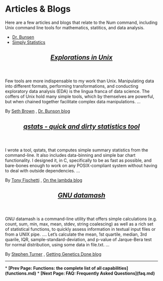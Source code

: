 # Articles &amp; Blogs


Here are a few articles and blogs that relate to the Num command, including Unix command line tools for mathematics, statitics, and data analysis.

* <a href="http://www.drbunsen.org/">Dr. Bunsen</a>
* <a href="http://simplystatistics.org/">Simply Statistics</a>

<article itemprop="citation" itemscope itemtype="http://schema.org/BlogPosting" class="citation">
<header>
<h1><cite itemprop="headline name"><a itemprop="url" href="http://www.drbunsen.org/explorations-in-unix/" rel="external">Explorations in Unix</a></cite></h1>
</header>
<footer>

Few tools are more indispensable to my work than Unix. Manipulating data into different formats, performing transformations, and conducting exploratory data analysis (EDA) is the lingua franca of data science. The coffers of Unix hold many simple tools, which by themselves are powerful, but when chained together facilitate complex data manipulations. &hellip;

By <span itemprop="author" itemscope itemtype="http://schema.org/Person"><a itemprop="url" href="https://github.com/drbunsen" rel="external"><span itemprop="name">Seth Brown</span></a></span>
, <span itemprop="isPartOf" itemscope itemtype="http://schema.org/Blog"><a itemprop="url" href="http://www.drbunsen.org/" rel="external"><span itemprop="name">Dr. Bunson blog</span></a></span>
</footer>
</article>

<article itemprop="citation" itemscope itemtype="http://schema.org/BlogPosting" class="citation">
<header>
<h1><cite itemprop="headline name"><a itemprop="url" href="http://www.onthelambda.com/2013/11/05/qstats-quick-and-dirty-statistics-tool-for-the-unix-pipeline/" rel="external">qstats - quick and dirty statistics tool</a></cite></h1>
</header>

I wrote a tool, qstats, that computes simple summary statistics from the command-line. It also includes data-binning and simple bar chart functionality. I designed it, in C, specifically to be as fast as possible, and bare-bones enough to work on any POSIX-compliant system without having to deal with outside dependencies. &hellip;

<footer>
By <span itemprop="author" itemscope itemtype="http://schema.org/Person"><a itemprop="url" href="https://github.com/tonyfischetti" rel="external"><span itemprop="name">Tony Fischetti</span></a></span>
, <span itemprop="isPartOf" itemscope itemtype="http://schema.org/Blog"><a itemprop="url" href="http://onthelambda.com" rel="external"><span itemprop="name">On the lambda blog</span></a></span>
</footer>
</article>

<article itemprop="citation" itemscope itemtype="http://schema.org/BlogPosting" class="citation">
<header>
<h1><cite itemprop="headline name"><a itemprop="url" href="http://www.gettinggeneticsdone.com/2014/09/gnu-datamash.html" rel="external">GNU datamash</a></cite></h1>
</header>

GNU datamash is a command-line utility that offers simple calculations (e.g. count, sum, min, max, mean, stdev, string coalescing) as well as a rich set of statistical functions, to quickly assess information in textual input files or from a UNIX pipe. .... Let’s calculate the mean, 1st quartile, median, 3rd quarile, IQR, sample-standard-deviation, and p-value of Jarque-Bera test for normal distribution, using some data in file.txt. &hellip;

<footer>
By <span itemprop="author" itemscope itemtype="http://schema.org/Person"><a itemprop="url" href="http://stephenturner.us/" rel="external"><span itemprop="name">Stephen Turner</span></a></span>
, <span itemprop="isPartOf" itemscope itemtype="http://schema.org/Blog"><a itemprop="url" href="http://www.gettinggeneticsdone.com/" rel="external"><span itemprop="name">Getting Genetics Done blog</span></a></span>
</footer>
</article>

<p><hr><nav>
* <b>[Prev Page: Functions: the complete list of all capabilities](functions.md)</b>
* <b>[Next Page: FAQ: Frequently Asked Questions](faq.md)</b>
</nav>

